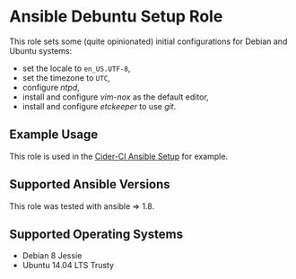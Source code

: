 Ansible Debuntu Setup Role
==========================

This role sets some (quite opinionated) initial 
configurations for Debian and Ubuntu systems: 

* set the locale to `en_US.UTF-8`,
* set the timezone to `UTC`,
* configure _ntpd_,
* install and configure _vim-nox_ as the default editor,
* install and configure _etckeeper_ to use _git_.


Example Usage
-------------

This role is used in the [Cider-CI Ansible Setup][] for example.

  [Cider-CI Ansible Setup]: https://github.com/cider-ci/cider-ci_ansible-setup


Supported Ansible Versions
--------------------------

This role was tested with ansible => 1.8.

Supported Operating Systems
---------------------------

* Debian 8 Jessie
* Ubuntu 14.04 LTS Trusty

